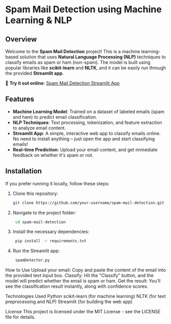 # Spam Mail Detection using Machine Learning & NLP

## Overview
Welcome to the **Spam Mail Detection** project! This is a machine learning-based solution that uses **Natural Language Processing (NLP)** techniques to classify emails as spam or ham (non-spam). The model is built using popular libraries like **scikit-learn** and **NLTK**, and it can be easily run through the provided **Streamlit app**.

🚀 **Try it out online**: [Spam Mail Detection Streamlit App](https://spammaildetectiongit-mxe5dejn3khetsnrju5qg9.streamlit.app/)

## Features
- **Machine Learning Model**: Trained on a dataset of labeled emails (spam and ham) to predict email classification.
- **NLP Techniques**: Text processing, tokenization, and feature extraction to analyze email content.
- **Streamlit App**: A simple, interactive web app to classify emails online. No need to install anything – just open the app and start classifying emails!
- **Real-time Prediction**: Upload your email content, and get immediate feedback on whether it's spam or not.

## Installation
If you prefer running it locally, follow these steps:

1. Clone this repository:
   ```bash
   git clone https://github.com/your-username/spam-mail-detection.git
2. Navigate to the project folder:
   ```bash
    cd spam-mail-detection
3. Install the necessary dependencies:
   ```bash
    pip install -r requirements.txt
4. Run the Streamlit app:
   ```bash
    spamDetector.py

How to Use
Upload your email: Copy and paste the content of the email into the provided text input box.
Classify: Hit the "Classify" button, and the model will predict whether the email is spam or ham.
Get the result: You’ll see the classification result instantly, along with confidence scores.

Technologies Used
Python
scikit-learn (for machine learning)
NLTK (for text preprocessing and NLP)
Streamlit (for building the web app)

License
This project is licensed under the MIT License - see the LICENSE file for details.




